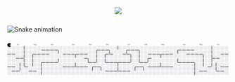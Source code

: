 <div align="center">
  <img height="200" src="https://i.imgflip.com/65efzo.gif"  />
</div>

###

<img src="https://raw.githubusercontent.com/xjarifx/xjarifx/output/snake.svg" alt="Snake animation" />

###

<picture>
  <source media="(prefers-color-scheme: dark)" srcset="https://raw.githubusercontent.com/xjarifx/xjarifx/output/pacman-contribution-graph-dark.svg">
  <source media="(prefers-color-scheme: light)" srcset="https://raw.githubusercontent.com/xjarifx/xjarifx/output/pacman-contribution-graph.svg">
  <img alt="pacman contribution graph" src="https://raw.githubusercontent.com/xjarifx/xjarifx/output/pacman-contribution-graph.svg">
</picture>


###